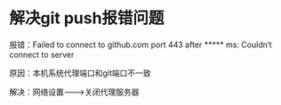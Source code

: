 # 解决git push报错问题
报错：Failed to connect to github.com port 443 after ***** ms: Couldn‘t connect to server

原因：本机系统代理端口和git端口不一致

解决：网络设置--->关闭代理服务器